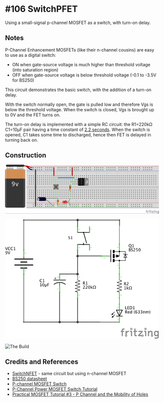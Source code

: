 # #106 SwitchPFET

Using a small-signal p-channel MOSFET as a switch, with turn-on delay.

## Notes

P-Channel Enhancement MOSFETs (like their n-channel cousins) are easy to use as a digital switch:

* ON when gate-source voltage is much higher than threshold voltage (into saturation region)
* OFF when gate-source voltage is below threshold voltage (-0.1 to -3.5V for BS250)

This circuit demonstrates the basic switch, with the addition of a turn-on delay.

With the switch normally open, the gate is pulled low and therefore Vgs is below the threshold voltage.
When the switch is closed, Vgs is brought up to 0V and the FET turns on.

The turn-on delay is implemented with a simple RC circuit: the R1=220kΩ C1=10μF pair having a time constant of
[2.2 seconds](http://www.wolframalpha.com/input/?i=220k%CE%A9+*+10%CE%BCF).
When the switch is opened, C1 takes some time to discharged, hence then FET is delayed in turning back on.

## Construction

![Breadboard](./assets/SwitchPFET_bb.jpg?raw=true)

![The Schematic](./assets/SwitchPFET_schematic.jpg?raw=true)

![The Build](./assets/SwitchPFET_build.jpg?raw=true)

## Credits and References
* [SwitchNFET](../SwitchNFET) - same circuit but using n-channel MOSFET
* [BS250 datasheet](http://www.futurlec.com/Transistors/BS250.shtml)
* [P-channel MOSFET Switch](http://www.electronics-tutorials.ws/transistor/tran_7.html)
* [P-Channel Power MOSFET Switch Tutorial](http://www.bristolwatch.com/ele/tr1.htm)
* [Practical MOSFET Tutorial #3 - P Channel and the Mobility of Holes](https://youtu.be/AkwxrmDjZMY)
